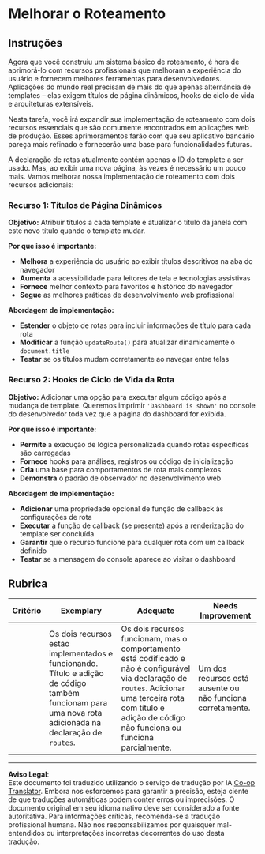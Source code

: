 <!--
CO_OP_TRANSLATOR_METADATA:
{
  "original_hash": "df0dcecddcd28ea8cbf6ede0ad57d673",
  "translation_date": "2025-10-22T23:11:46+00:00",
  "source_file": "7-bank-project/1-template-route/assignment.md",
  "language_code": "br"
}
-->
# Melhorar o Roteamento

## Instruções

Agora que você construiu um sistema básico de roteamento, é hora de aprimorá-lo com recursos profissionais que melhoram a experiência do usuário e fornecem melhores ferramentas para desenvolvedores. Aplicações do mundo real precisam de mais do que apenas alternância de templates – elas exigem títulos de página dinâmicos, hooks de ciclo de vida e arquiteturas extensíveis.

Nesta tarefa, você irá expandir sua implementação de roteamento com dois recursos essenciais que são comumente encontrados em aplicações web de produção. Esses aprimoramentos farão com que seu aplicativo bancário pareça mais refinado e fornecerão uma base para funcionalidades futuras.

A declaração de rotas atualmente contém apenas o ID do template a ser usado. Mas, ao exibir uma nova página, às vezes é necessário um pouco mais. Vamos melhorar nossa implementação de roteamento com dois recursos adicionais:

### Recurso 1: Títulos de Página Dinâmicos
**Objetivo:** Atribuir títulos a cada template e atualizar o título da janela com este novo título quando o template mudar.

**Por que isso é importante:**
- **Melhora** a experiência do usuário ao exibir títulos descritivos na aba do navegador
- **Aumenta** a acessibilidade para leitores de tela e tecnologias assistivas  
- **Fornece** melhor contexto para favoritos e histórico do navegador
- **Segue** as melhores práticas de desenvolvimento web profissional

**Abordagem de implementação:**
- **Estender** o objeto de rotas para incluir informações de título para cada rota
- **Modificar** a função `updateRoute()` para atualizar dinamicamente o `document.title`
- **Testar** se os títulos mudam corretamente ao navegar entre telas

### Recurso 2: Hooks de Ciclo de Vida da Rota  
**Objetivo:** Adicionar uma opção para executar algum código após a mudança de template. Queremos imprimir `'Dashboard is shown'` no console do desenvolvedor toda vez que a página do dashboard for exibida.

**Por que isso é importante:**
- **Permite** a execução de lógica personalizada quando rotas específicas são carregadas
- **Fornece** hooks para análises, registros ou código de inicialização
- **Cria** uma base para comportamentos de rota mais complexos
- **Demonstra** o padrão de observador no desenvolvimento web

**Abordagem de implementação:**
- **Adicionar** uma propriedade opcional de função de callback às configurações de rota
- **Executar** a função de callback (se presente) após a renderização do template ser concluída
- **Garantir** que o recurso funcione para qualquer rota com um callback definido
- **Testar** se a mensagem do console aparece ao visitar o dashboard

## Rubrica

| Critério | Exemplary                                                                                                                          | Adequate                                                                                                                                                                                  | Needs Improvement                                       |
| -------- | ---------------------------------------------------------------------------------------------------------------------------------- | ----------------------------------------------------------------------------------------------------------------------------------------------------------------------------------------- | ------------------------------------------------------- |
|          | Os dois recursos estão implementados e funcionando. Título e adição de código também funcionam para uma nova rota adicionada na declaração de `routes`. | Os dois recursos funcionam, mas o comportamento está codificado e não é configurável via declaração de `routes`. Adicionar uma terceira rota com título e adição de código não funciona ou funciona parcialmente. | Um dos recursos está ausente ou não funciona corretamente. |

---

**Aviso Legal**:  
Este documento foi traduzido utilizando o serviço de tradução por IA [Co-op Translator](https://github.com/Azure/co-op-translator). Embora nos esforcemos para garantir a precisão, esteja ciente de que traduções automáticas podem conter erros ou imprecisões. O documento original em seu idioma nativo deve ser considerado a fonte autoritativa. Para informações críticas, recomenda-se a tradução profissional humana. Não nos responsabilizamos por quaisquer mal-entendidos ou interpretações incorretas decorrentes do uso desta tradução.